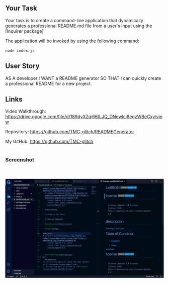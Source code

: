 ## Your Task

Your task is to create a command-line application that dynamically generates a professional README.md file from a user's input using the [Inquirer package]


The application will be invoked by using the following command:
```
node index.js
```

## User Story

AS A developer
I WANT a README generator
SO THAT I can quickly create a professional README for a new project.

## Links

Video Walkthrough: https://drive.google.com/file/d/189dyXZqi66tLJQ_DNewlci8egzWBeCxy/view

Repository: https://github.com/TMC-glitch/READMEGenerator

My GitHub: https://github.com/TMC-glitch
<br></br>
### Screenshot
<br></br>
![Shot](/Images/Shot1.png)

